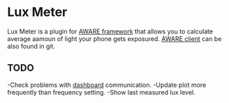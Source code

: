 Lux Meter
=========
Lux Meter is a plugin for [AWARE framework](http://www.awareframework.com/) that allows you to calculate average aamoun of light your phone gets exposured. 
[AWARE client](https://github.com/denzilferreira/aware-client) can be also found in git.

TODO
----
-Check problems with [dashboard](https://api.awareframework.com/) communication.
-Update plot more frequently than frequency setting.
-Show last measured lux level.
